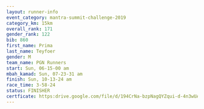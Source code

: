 ```yaml
---
layout: runner-info 
event_category: mantra-summit-challenge-2019 
category_km: 15km 
overall_rank: 171
gender_rank: 122
bib: 860
first_name: Prima
last_name: Teyfoer
gender: M
team_name: PGN Runners
start: Sun, 06-15-00 am
mbah_kamad: Sun, 07-23-31 am
finish: Sun, 10-13-24 am
race_time: 3-58-24
status: FINISHER
certficate: https:drive.google.com/file/d/194CrNa-bzpNagQYZqui-d-4n3wUAgj_X/view?usp=sharing
---
```

